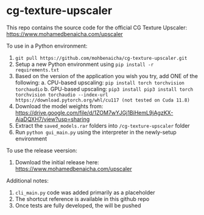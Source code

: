 # cg-texture-upscaler
This repo contains the source code for the official CG Texture Upscaler:  https://www.mohamedbenaicha.com/upscaler


To use in a Python environment:

1. ```git pull https://github.com/mohbenaicha/cg-texture-upscaler.git```
2. Setup a new Python environment using ```pip install -r requirements.txt```
3. Based on the version of the application you wish you try, add ONE of the following:
  a. CPU-based upscaling: ```pip install torch torchvision torchaudio```
  b. GPU-based upscaling: ```pip3 install pip3 install torch torchvision torchaudio --index-url https://download.pytorch.org/whl/cu117 (not tested on Cuda 11.8)```
4. Download the model weights from: https://drive.google.com/file/d/1ZOM7wYJGj1BiHemL9jAgzKX-AiaDQXH7/view?usp=sharing
5. Extract the ```saved_models.rar``` folders into ```/cg-texture-upscaler``` folder
6. Run ```python gui_main.py``` using the interpreter in the newly-setup environment  

To use the release veersion:

1. Download the initial release here: https://www.mohamedbenaicha.com/upscaler

Additional notes:

1. ```cli_main.py``` code was added primarily as a placeholder
2. The shortcut reference is available in this github repo
3. Once tests are fully developed, the will be pushed
